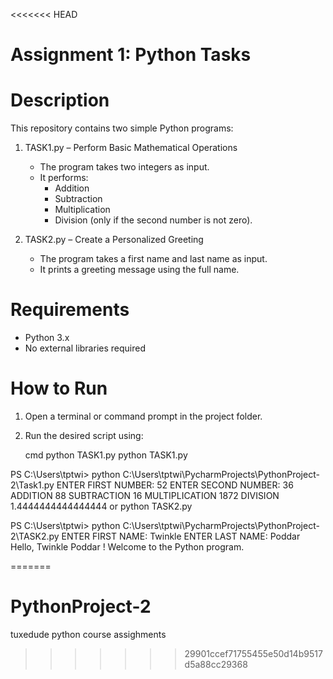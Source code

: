 <<<<<<< HEAD
# Assignment 1: Python Tasks 

# Description
This repository contains two simple Python programs:

1. TASK1.py – Perform Basic Mathematical Operations  
   - The program takes two integers as input.  
   - It performs:
     - Addition
     - Subtraction
     - Multiplication
     - Division (only if the second number is not zero).  

2. TASK2.py – Create a Personalized Greeting  
   - The program takes a first name and last name as input.  
   - It prints a greeting message using the full name.

# Requirements
- Python 3.x
- No external libraries required



# How to Run

1. Open a terminal or command prompt in the project folder.  
2. Run the desired script using:

   cmd
   python TASK1.py
   python TASK1.py

PS C:\Users\tptwi> python C:\Users\tptwi\PycharmProjects\PythonProject-2\Task1.py
ENTER FIRST NUMBER: 52
ENTER SECOND NUMBER: 36
ADDITION 88
SUBTRACTION 16
MULTIPLICATION 1872
DIVISION 1.4444444444444444
or
python TASK2.py

PS C:\Users\tptwi> python C:\Users\tptwi\PycharmProjects\PythonProject-2\TASK2.py
ENTER FIRST NAME: Twinkle
ENTER LAST NAME: Poddar
Hello, Twinkle Poddar ! Welcome to the Python program.




=======
# PythonProject-2
tuxedude python course assighments
>>>>>>> 29901ccef71755455e50d14b9517d5a88cc29368
